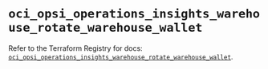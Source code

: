 # `oci_opsi_operations_insights_warehouse_rotate_warehouse_wallet`

Refer to the Terraform Registry for docs: [`oci_opsi_operations_insights_warehouse_rotate_warehouse_wallet`](https://registry.terraform.io/providers/hashicorp/oci/7.19.0/docs/resources/opsi_operations_insights_warehouse_rotate_warehouse_wallet).
